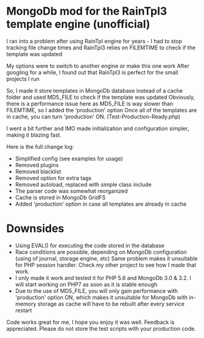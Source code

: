 MongoDb mod for the RainTpl3 template engine (unofficial)
===================

I ran into a problem after using RainTpl engine for years - 
I had to stop tracking file change times and RainTpl3 relies on FILEMTIME to check if the template was updated

My options were to switch to another engine or make this one work
After googling for a while, I found out that RainTpl3 is perfect for the small projects I run

So, I made it store templates in MongoDb database instead of a cache folder and used MD5_FILE to check if the template was updated
Obviously, there is a performance issue here as MD5_FILE is way slower than FILEMTIME, so I added the 'production' option
Once all of the templates are in cache, you can turn 'production' ON. (Test-Production-Ready.php)

I went a bit further and IMO made initialization and configuration simpler, making it blazing fast.

Here is the full change log:

- Simplified config (see examples for usage)
- Removed plugins
- Removed blacklist
- Removed option for extra tags
- Removed autoload, replaced with simple class include
- The parser code was somewhat reorganized
- Cache is stored in MongoDb GridFS
- Added 'production' option in case all templates are already in cache

Downsides
=============
- Using EVAL() for executing the code stored in the database
- Race conditions are possible, depending on MongoDb configuration (using of journal, storage engine, etc)
  Same problem makes it unsuitable for PHP session handler. Check my other project to see how I made that work.
- I only made it work and tested it for PHP 5.6 and MongoDb 3.0 & 3.2. I will start working on PHP7 as soon as it is stable enough
- Due to the use of MD5_FILE, you will only gain performance with 'production' option ON, 
  which makes it unsuitable for MongoDb with in-memory storage as cache will have to be rebuilt after every service restart

Code works great for me, I hope you enjoy it was well. Feedback is appreciated.
Please do not store the test scripts with your production code.

